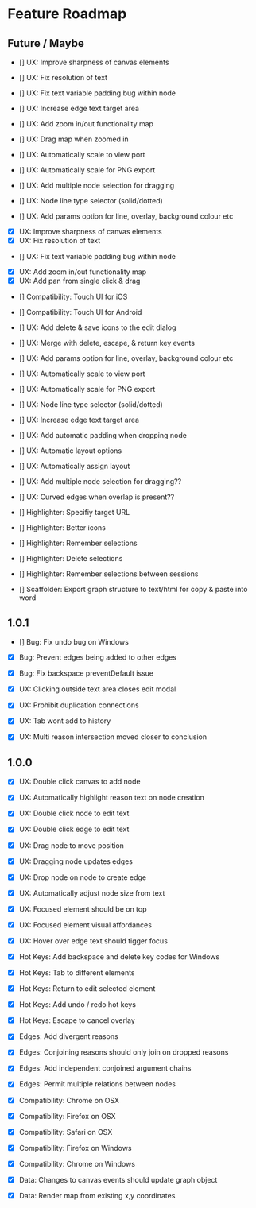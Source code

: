 # Feature Roadmap

## Future / Maybe

  - [] UX: Improve sharpness of canvas elements
  - [] UX: Fix resolution of text
  - [] UX: Fix text variable padding bug within node
  - [] UX: Increase edge text target area

  - [] UX: Add zoom in/out functionality map
  - [] UX: Drag map when zoomed in
  
  - [] UX: Automatically scale to view port
  - [] UX: Automatically scale for PNG export  

  - [] UX: Add multiple node selection for dragging  
  - [] UX: Node line type selector (solid/dotted) 
  - [] UX: Add params option for line, overlay, background colour etc
  
  - [X] UX: Improve sharpness of canvas elements
  - [X] UX: Fix resolution of text

  - [] UX: Fix text variable padding bug within node

  - [x] UX: Add zoom in/out functionality map
  - [x] UX: Add pan from single click & drag

  - [] Compatibility: Touch UI for iOS
  - [] Compatibility: Touch UI for Android
  - [] UX: Add delete & save icons to the edit dialog
  - [] UX: Merge with delete, escape, & return key events
  - [] UX: Add params option for line, overlay, background colour etc

  - [] UX: Automatically scale to view port
  - [] UX: Automatically scale for PNG export

  - [] UX: Node line type selector (solid/dotted)
  - [] UX: Increase edge text target area

  - [] UX: Add automatic padding when dropping node
  - [] UX: Automatic layout options
  - [] UX: Automatically assign layout

  - [] UX: Add multiple node selection for dragging??
  - [] UX: Curved edges when overlap is present??

  - [] Highlighter: Specifiy target URL
  - [] Highlighter: Better icons
  - [] Highlighter: Remember selections
  - [] Highlighter: Delete selections
  - [] Highlighter: Remember selections between sessions

  - [] Scaffolder: Export graph structure to text/html for copy & paste into word

## 1.0.1

  - [] Bug: Fix undo bug on Windows
  - [X] Bug: Prevent edges being added to other edges
  - [X] Bug: Fix backspace preventDefault issue

  - [X] UX: Clicking outside text area closes edit modal
  - [X] UX: Prohibit duplication connections
  - [X] UX: Tab wont add to history
  - [X] UX: Multi reason intersection moved closer to conclusion

## 1.0.0

  - [X] UX: Double click canvas to add node
  - [X] UX: Automatically highlight reason text on node creation
  - [X] UX: Double click node to edit text
  - [X] UX: Double click edge to edit text
  - [X] UX: Drag node to move position
  - [X] UX: Dragging node updates edges
  - [X] UX: Drop node on node to create edge
  - [X] UX: Automatically adjust node size from text
  - [X] UX: Focused element should be on top
  - [X] UX: Focused element visual affordances
  - [X] UX: Hover over edge text should tigger focus

  - [X] Hot Keys: Add backspace and delete key codes for Windows
  - [X] Hot Keys: Tab to different elements
  - [X] Hot Keys: Return to edit selected element
  - [X] Hot Keys: Add undo / redo hot keys
  - [X] Hot Keys: Escape to cancel overlay

  - [X] Edges: Add divergent reasons
  - [X] Edges: Conjoining reasons should only join on dropped reasons
  - [X] Edges: Add independent conjoined argument chains
  - [X] Edges: Permit multiple relations between nodes

  - [X] Compatibility: Chrome on OSX
  - [X] Compatibility: Firefox on OSX
  - [X] Compatibility: Safari on OSX
  - [X] Compatibility: Firefox on Windows
  - [X] Compatibility: Chrome on Windows

  - [X] Data: Changes to canvas events should update graph object
  - [X] Data: Render map from existing x,y coordinates